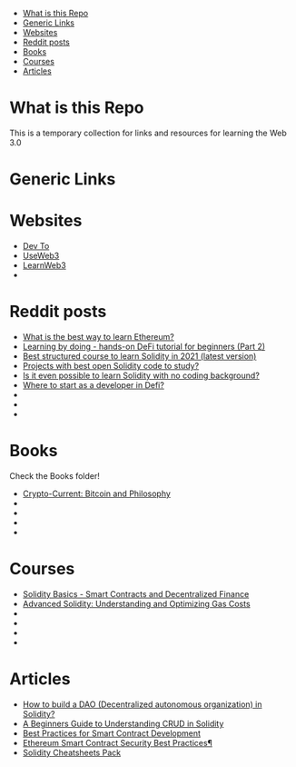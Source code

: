 * [What is this Repo](#what-is-this-repo)
* [Generic Links](#generic-links)
* [Websites](#websites)
* [Reddit posts](#reddit-posts)
* [Books](#books)
* [Courses](#courses)
* [Articles](#articles)

# What is this Repo

This is a temporary collection for links and resources for learning the Web 3.0 

# Generic Links
# Websites
- [Dev To](https://dev.to/)
- [UseWeb3](https://www.useweb3.xyz/)
- [LearnWeb3](https://www.learnweb3.io/)
- []()

# Reddit posts 
-  [What is the best way to learn Ethereum?
](https://www.reddit.com/r/ethereum/comments/pslc3b/what_is_the_best_way_to_learn_ethereum/)
- [Learning by doing - hands-on DeFi tutorial for beginners (Part 2)
](https://www.reddit.com/r/ethereum/comments/rodn0x/learning_by_doing_handson_defi_tutorial_for/)
- [Best structured course to learn Solidity in 2021 (latest version)
](https://www.reddit.com/r/ethdev/comments/owvhr1/best_structured_course_to_learn_solidity_in_2021/)
- [Projects with best open Solidity code to study?
](https://www.reddit.com/r/defi/comments/p14wet/projects_with_best_open_solidity_code_to_study/)
- [Is it even possible to learn Solidity with no coding background?
](https://www.reddit.com/r/ethdev/comments/thpxzo/is_it_even_possible_to_learn_solidity_with_no/)
- [Where to start as a developer in Defi?
](https://www.reddit.com/r/defi/comments/talcei/where_to_start_as_a_developer_in_defi/)
- []()
- []()
- []()


# Books

Check the Books folder!

- [Crypto-Current: Bitcoin and Philosophy
](https://etscrivner.github.io/cryptocurrent/)
- []()
- []()
- []()
- []()

# Courses 
- [Solidity Basics - Smart Contracts and Decentralized Finance](https://www.youtube.com/watch?v=3wb-tnMcTFU&list=PLoVRRjQbqYFyV6DQtoNlCbnp3QrvSITPi&ab_channel=CenterforInnovativeFinance)
- [Advanced Solidity: Understanding and Optimizing Gas Costs](https://www.udemy.com/course/advanced-solidity-understanding-and-optimizing-gas-costs/?couponCode=4049566DE95C58953640)
- []()
- []()
- []()
- []()

# Articles
- [How to build a DAO (Decentralized autonomous organization) in Solidity?
](https://blog.blockmagnates.com/how-to-build-a-dao-decentralized-autonomous-organization-in-solidity-af1cf900d95d)
- [A Beginners Guide to Understanding CRUD in Solidity
](https://blog.blockmagnates.com/a-beginners-guide-to-understanding-crud-in-solidity-db70d90084ed)
- [Best Practices for Smart Contract Development](https://yos.io/2019/11/10/smart-contract-development-best-practices/)
- [Ethereum Smart Contract Security Best Practices¶
](https://consensys.github.io/smart-contract-best-practices/)
- [Solidity Cheatsheets Pack](https://telegra.ph/Solidity-Cheatsheets-Pack-03-20)